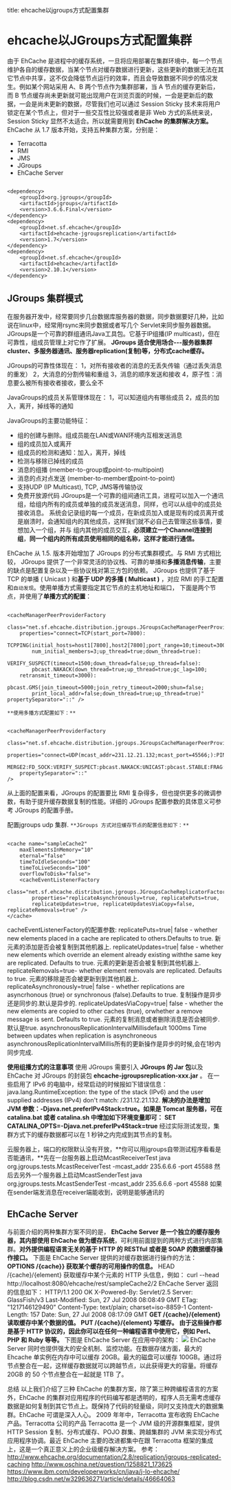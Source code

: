 title: ehcache以jgroups方式配置集群 

#  ehcache以JGroups方式配置集群 
由于 EhCache 是进程中的缓存系统，一旦将应用部署在集群环境中，每一个节点维护各自的缓存数据，当某个节点对缓存数据进行更新，这些更新的数据无法在其它节点中共享，这不仅会降低节点运行的效率，而且会导致数据不同步的情况发生。例如某个网站采用 A、B 两个节点作为集群部署，当 A 节点的缓存更新后，而 B 节点缓存尚未更新就可能出现用户在浏览页面的时候，一会是更新后的数据，一会是尚未更新的数据，尽管我们也可以通过 Session Sticky 技术来将用户锁定在某个节点上，但对于一些交互性比较强或者是非 Web 方式的系统来说，Session Sticky 显然不太适合。所以就需要用到 **EhCache 的集群解决方案。**
EhCache 从 1.7 版本开始，支持五种集群方案，分别是：
  * Terracotta
  * RMI
  * JMS
  * JGroups
  * EhCache Server
```

<dependency>
    <groupId>org.jgroups</groupId>
    <artifactId>jgroups</artifactId>
    <version>3.6.6.Final</version>
</dependency>
<dependency>
    <groupId>net.sf.ehcache</groupId>
    <artifactId>ehcache-jgroupsreplication</artifactId>
    <version>1.7</version>
</dependency>
<dependency>
    <groupId>net.sf.ehcache</groupId>
    <artifactId>ehcache</artifactId>
    <version>2.10.1</version>
</dependency>

```
##  JGroups 集群模式 
在服务器开发中，经常要同步几台数据库服务器的数据，同步数据要好几种，比如说在linux中，经常用rsync来同步数据或者写几个 Servlet来同步服务器数据。
JGroups是一个可靠的群组通讯Java工具包。它基于IP组播(IP multicast)，但在可靠性，组成员管理上对它作了扩展。
**JGroups 适合使用场合---服务器集群cluster、多服务器通讯、服务器replication(复制)等，分布式cache缓存。**

JGroups的可靠性体现在：
1，对所有接收者的消息的无丢失传输（通过丢失消息的重发）
2，大消息的分割传输和重组
3，消息的顺序发送和接收
4，原子性：消息要么被所有接收者接收，要么全不

JavaGroups的成员关系管理体现在：
1，可以知道组内有哪些成员
2，成员的加入，离开，掉线等的通知

JavaGroups的主要功能特征：
- 组的创建与删除。组成员能在LAN或WAN环境内互相发送消息
- 组的成员加入或离开
- 组成员的检测和通知：加入，离开，掉线
- 检测与移除已掉线的成员
- 消息的组播 (member-to-group或point-to-multipoint)
- 消息的点对点发送 (member-to-member或point-to-point)
- 支持UDP (IP Multicast), TCP, JMS等传输协议
- 免费开放源代码
JGroups是一个可靠的组间通讯工具，进程可以加入一个通讯组，给组内所有的成员或单独的成员发送消息，同样，也可以从组中的成员处接收消息。 系统会记录组的每一个成员，在新成员加入或是现有的成员离开或是崩溃时，会通知组内的其他成员，这样我们就不必自己去管理这些事情，要想加入一个组，并与 组内其他的成员交互，**必须建立一个Channel连接到组**，**同一个组内的所有成员使用相同的组名称，这样才能进行通信。**

EhCache 从 1.5. 版本开始增加了 JGroups 的分布式集群模式。与 RMI 方式相比较， 
JGroups 提供了一个非常灵活的协议栈、可靠的单播和**多播消息传输**，主要的缺点是配置复杂以及一些协议栈对第三方包的依赖。
JGroups 也提供了基于 TCP 的单播 ( Unicast ) 和**基于 UDP 的多播 ( Multicast )** ，对应 RMI 的手工配置和` 自动发现 `。使用单播方式需要指定其它节点的主机地址和端口，
下面是两个节点，并使用了**单播方式的配置**：
```

<cacheManagerPeerProviderFactory
    class="net.sf.ehcache.distribution.jgroups.JGroupsCacheManagerPeerProviderFactory"
    properties="connect=TCP(start_port=7800):
        TCPPING(initial_hosts=host1[7800],host2[7800];port_range=10;timeout=3000;
        num_initial_members=3;up_thread=true;down_thread=true):
        VERIFY_SUSPECT(timeout=1500;down_thread=false;up_thread=false):
        pbcast.NAKACK(down_thread=true;up_thread=true;gc_lag=100;
	retransmit_timeout=3000):
        pbcast.GMS(join_timeout=5000;join_retry_timeout=2000;shun=false;
        print_local_addr=false;down_thread=true;up_thread=true)"
propertySeparator="::" />

```
          
` **使用多播方式配置如下：** `
```

<cacheManagerPeerProviderFactory
    class="net.sf.ehcache.distribution.jgroups.JGroupsCacheManagerPeerProviderFactory"
    properties="connect=UDP(mcast_addr=231.12.21.132;mcast_port=45566;):PING:
    MERGE2:FD_SOCK:VERIFY_SUSPECT:pbcast.NAKACK:UNICAST:pbcast.STABLE:FRAG:pbcast.GMS"
    propertySeparator="::"
/>

```
从上面的配置来看，JGroups 的配置要比 RMI 复杂得多，但也提供更多的微调参数，有助于提升缓存数据复制的性能。详细的 JGroups 配置参数的具体意义可参考 JGroups 的配置手册。

配置jgroups udp 集群.
` **JGroups 方式对应缓存节点的配置信息如下：** `
```

<cache name="sampleCache2"
    maxElementsInMemory="10"
    eternal="false"
    timeToIdleSeconds="100"
    timeToLiveSeconds="100"
    overflowToDisk="false">
    <cacheEventListenerFactory
        class="net.sf.ehcache.distribution.jgroups.JGroupsCacheReplicatorFactory"
        properties="replicateAsynchronously=true, replicatePuts=true,
        replicateUpdates=true, replicateUpdatesViaCopy=false, replicateRemovals=true" />
</cache>

```
cacheEventListenerFactory的配置参数: 
replicatePuts=true| false - whether new elements placed in a cache are replicated to others.Defaults to true.
新元素的添加是否会被复制到其他机器上.
replicateUpdates=true| false - whether new elements which override an element already existing withthe same key are replicated. Defaults to true.
元素的更新是否会被复制到其他机器上.
replicateRemovals=true- whether element removals are replicated. Defaults to true.
元素的移除是否会被更新到到其他机器上.
replicateAsynchronously=true| false - whether replications are asyncrhonous (true) or synchronous (false).Defaults to true.
复制操作是异步还是同步的.默认是异步的.
replicateUpdatesViaCopy=true| false - whether the new elements are copied to other caches (true), orwhether a remove message is sent. Defaults to true.
元素的复制消息或者删除消息是否会被同步.默认是true.
asynchronousReplicationIntervalMillisdefault 1000ms Time between updates when replication is asynchroneous
asynchronousReplicationIntervalMillis所有的更新操作是异步的时候,会在1秒内同步完成.

**使用组播方式的注意事项**
使用 JGroups 需要引入 **JGroups 的 Jar 包**以及 EhCache 对 JGroups 的封装包 **ehcache-jgroupsreplication-xxx.jar** 。
在一些启用了 IPv6 的电脑中，经常启动的时候报如下错误信息：
java.lang.RuntimeException: the type of the stack (IPv6) and the user supplied addresses (IPv4) don't match: /231.12.21.132.
**解决的办法是增加 JVM 参数：-Djava.net.preferIPv4Stack=true。如果是 Tomcat 服务器，可在 catalina.bat 或者 catalina.sh 中增加如下环境变量即可：
 SET CATALINA_OPTS=-Djava.net.preferIPv4Stack=true**
经过实际测试发现，集群方式下的缓存数据都可以在 1 秒钟之内完成到其节点的复制。

云服务器上，端口的权限默认没有开放，**你可以用jgroups自带测试程序看看是否能通讯，**先在一台服务器上启动McastReceiverTest
java org.jgroups.tests.McastReceiverTest -mcast_addr 235.6.6.6 -port 45588
然后去另外一个服务器上启动McastSenderTest
java org.jgroups.tests.McastSenderTest -mcast_addr 235.6.6.6 -port 45588
如果在sender端发消息在receiver端能收到，说明是能够通讯的

##  EhCache Server 
与前面介绍的两种集群方案不同的是， **EhCache Server 是一个独立的缓存服务器，其内部使用 EhCache 做为缓存系统**，可利用前面提到的两种方式进行内部集群。**对外提供编程语言无关的基于 HTTP 的 RESTful 或者是 SOAP 的数据缓存操作接口。**
下面是 EhCache Server 提供的对缓存数据进行操作的方法：
**OPTIONS /{cache}}
获取某个缓存的可用操作的信息。**
HEAD /{cache}/{element}
获取缓存中某个元素的 HTTP 头信息，例如：
curl --head  http://localhost:8080/ehcache/rest/sampleCache2/2
EhCache Server 返回的信息如下：
HTTP/1.1 200 OK 
X-Powered-By: Servlet/2.5 
Server: GlassFish/v3 
Last-Modified: Sun, 27 Jul 2008 08:08:49 GMT 
ETag: "1217146129490"
Content-Type: text/plain; charset=iso-8859-1 
Content-Length: 157 
Date: Sun, 27 Jul 2008 08:17:09 GMT
**GET /{cache}/{element}
读取缓存中某个数据的值。
PUT /{cache}/{element}
写缓存。**
**由于这些操作都是基于 HTTP 协议的，因此你可以在任何一种编程语言中使用它，例如 Perl、PHP 和 Ruby 等等。**
下图是 EhCache Server 在应用中的架构：
![](/data/dokuwiki/javaweb/pasted/20151216-230256.png)
EhCache Server 同时也提供强大的安全机制、监控功能。在数据存储方面，最大的 Ehcache 单实例在内存中可以缓存 20GB。最大的磁盘可以缓存 100GB。通过将节点整合在一起，这样缓存数据就可以跨越节点，以此获得更大的容量。将缓存 20GB 的 50 个节点整合在一起就是 1TB 了。

总结
以上我们介绍了三种 EhCache 的集群方案，除了第三种跨编程语言的方案外，EhCache 的集群对应用程序的代码编写都是透明的，程序人员无需考虑缓存数据是如何复制到其它节点上。既保持了代码的轻量级，同时又支持庞大的数据集群。EhCache 可谓是深入人心。
2009 年年中，Terracotta 宣布收购 EhCache 产品。Terracotta 公司的产品 Terracotta 是一个 JVM 级的开源群集框架，提供 HTTP Session 复制、分布式缓存、POJO 群集、跨越集群的 JVM 来实现分布式应用程序协调。最近 EhCache 主要的改进都集中在跟 Terracotta 框架的集成上，这是一个真正意义上的企业级缓存解决方案。
参考：
http://www.ehcache.org/documentation/2.8/replication/jgroups-replicated-caching
http://www.oschina.net/question/1258821_173625
https://www.ibm.com/developerworks/cn/java/j-lo-ehcache/
http://blog.csdn.net/w329636271/article/details/46664063